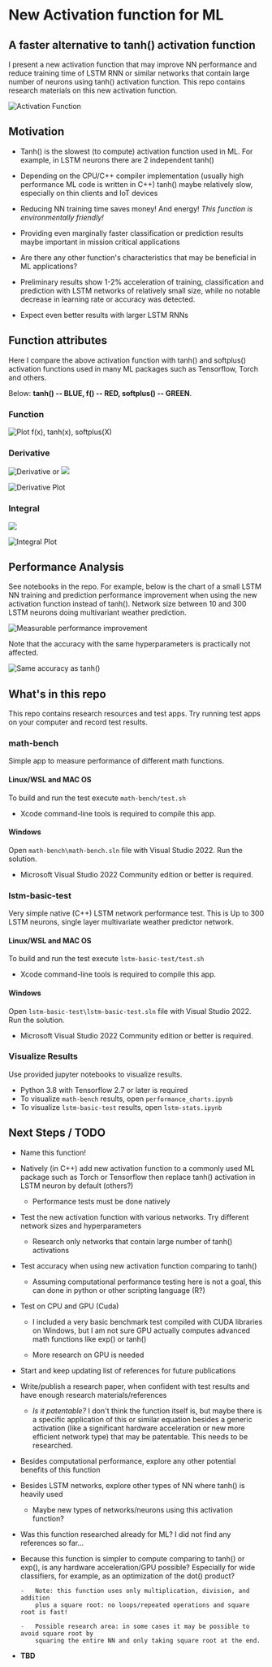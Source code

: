# New Activation function for ML

## A faster alternative to tanh() activation function

I present a new activation function that may improve NN performance and
reduce training time of LSTM RNN or similar networks that contain large
number of neurons using tanh() activation function. This repo contains
research materials on this new activation function.

![Activation Function](images/media/image1.png)

## Motivation

-   Tanh() is the slowest (to compute) activation function used in ML.
    For example, in LSTM neurons there are 2 independent tanh()

-   Depending on the CPU/C++ compiler implementation (usually high
    performance ML code is written in C++) tanh() maybe relatively slow,
    especially on thin clients and IoT devices

-   Reducing NN training time saves money! And energy! 
    *This function is environmentally friendly!*

-   Providing even marginally faster classification or prediction results maybe
    important in mission critical applications

-   Are there any other function's characteristics that may be beneficial
    in ML applications?

-   Preliminary results show 1-2% acceleration of training, classification 
    and prediction with LSTM networks of relatively small size, while no notable 
    decrease in learning rate or accuracy was detected.

-   Expect even better results with larger LSTM RNNs

## Function attributes

Here I compare the above activation function with tanh() and softplus()
activation functions used in many ML packages such as Tensorflow, Torch
and others.

Below: **tanh() -- BLUE, f() -- RED, softplus() -- GREEN**.

### Function
![Plot f(x), tanh(x), softplus(X)](images/media/image2.png)

### Derivative
![Derivative](images/media/image3.png) or ![](images/media/image4.png)

![Derivative Plot](images/media/image5.png)

### Integral
![](images/media/image6.png)

![Integral Plot](images/media/image7.png)

## Performance Analysis

See notebooks in the repo. For example, below is the chart of a small
LSTM NN training and prediction performance improvement when using the
new activation function instead of tanh(). Network size between 10 and
300 LSTM neurons doing multivariant weather prediction.

![Measurable performance improvement](images/media/image8.png)

Note that the accuracy with the same hyperparameters is practically not
affected.

![Same accuracy as tanh()](images/media/image9.png)

## What's in this repo

This repo contains research resources and test apps. Try running test apps on 
your computer and record test results.

### math-bench

Simple app to measure performance of different math functions. 

#### Linux/WSL and MAC OS

To build and run the test execute `math-bench/test.sh`

* Xcode command-line tools is required to compile this app.

#### Windows 

Open `math-bench\math-bench.sln` file with Visual Studio 2022. Run the solution.

* Microsoft Visual Studio 2022 Community edition or better is required.

### lstm-basic-test

Very simple native (C++) LSTM network performance test. This is Up to 300 LSTM neurons, 
single layer multivariate weather predictor network.

#### Linux/WSL and MAC OS

To build and run the test execute `lstm-basic-test/test.sh`

* Xcode command-line tools is required to compile this app.

#### Windows 

Open `lstm-basic-test\lstm-basic-test.sln` file with Visual Studio 2022. Run the solution.

* Microsoft Visual Studio 2022 Community edition or better is required.

### Visualize Results

Use provided jupyter notebooks to visualize results.

* Python 3.8 with Tensorflow 2.7 or later is required 
* To visualize `math-bench` results, open `performance_charts.ipynb`
* To visualize `lstm-basic-test` results, open `lstm-stats.ipynb`

## Next Steps / TODO

-   Name this function!

-   Natively (in C++) add new activation function to a commonly used ML
    package such as Torch or Tensorflow then replace tanh() activation
    in LSTM neuron by default (others?)

    -   Performance tests must be done natively

-   Test the new activation function with various networks. Try
    different network sizes and hyperparameters

    -   Research only networks that contain large number of tanh()
        activations

-   Test accuracy when using new activation function comparing to tanh()

    -   Assuming computational performance testing here is not a goal,
        this can done in python or other scripting language (R?)

-   Test on CPU and GPU (Cuda)

    -   I included a very basic benchmark test compiled with CUDA libraries on 
        Windows, but I am not sure GPU actually computes advanced math functions
        like exp() or tanh()
    
    -   More research on GPU is needed

-   Start and keep updating list of references for future publications

-   Write/publish a research paper, when confident with test results and have enough 
    research materials/references

    -   *Is it patentable?* I don't think the function itself is, but maybe there is 
        a specific application of this or similar equation besides a generic activation
        (like a significant hardware acceleration or new more efficient network type)
        that may be patentable. This needs to be researched.

-   Besides computational performance, explore any other potential benefits 
    of this function

-   Besides LSTM networks, explore other types of NN where tanh() is heavily 
    used

    -   Maybe new types of networks/neurons using this activation function?

-   Was this function researched already for ML? I did not find any references so
    far...

-   Because this function is simpler to compute comparing to tanh() or exp(), is any
    hardware acceleration/GPU possible? Especially for wide classifiers, for example, 
    as an optimization of the dot() product?
    
        -   Note: this function uses only multiplication, division, and addition 
            plus a square root: no loops/repeated operations and square root is fast! 

        -   Possible research area: in some cases it may be possible to avoid square root by 
            squaring the entire NN and only taking square root at the end.


- **TBD**
